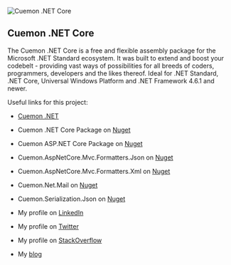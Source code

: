 ![Cuemon .NET Core](https://nblcdn.net/themes/cuemon.net/img/core/128x128x.png)

Cuemon .NET Core
----------------
The Cuemon .NET Core is a free and flexible assembly package for the Microsoft .NET Standard ecosystem. It was built to extend and boost your codebelt - providing vast ways of possibilities for all breeds of coders, programmers, developers and the likes thereof. Ideal for .NET Standard, .NET Core, Universal Windows Platform and .NET Framework 4.6.1 and newer.

Useful links for this project:

* [Cuemon .NET](http://www.cuemon.net/)
* Cuemon .NET Core Package on [Nuget](https://www.nuget.org/packages/Cuemon.Core.Package/)
* Cuemon ASP.NET Core Package on [Nuget](https://www.nuget.org/packages/Cuemon.AspNetCore.Package/)
* Cuemon.AspNetCore.Mvc.Formatters.Json on [Nuget](https://www.nuget.org/packages/Cuemon.AspNetCore.Mvc.Formatters.Json/)
* Cuemon.AspNetCore.Mvc.Formatters.Xml on [Nuget](https://www.nuget.org/packages/Cuemon.AspNetCore.Mvc.Formatters.Xml/)
* Cuemon.Net.Mail on [Nuget](https://www.nuget.org/packages/Cuemon.Net.Mail/)
* Cuemon.Serialization.Json on [Nuget](https://www.nuget.org/packages/Cuemon.Serialization.Json/)

* My profile on [LinkedIn](http://dk.linkedin.com/in/gimlichael)
* My profile on [Twitter](https://twitter.com/gimlichael)
* My profile on [StackOverflow](http://stackoverflow.com/users/175073/michael-mortensen)
* My [blog](http://www.cuemon.net/blog/)
